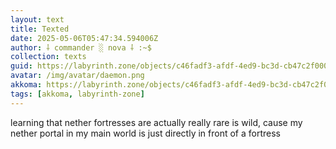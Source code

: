 ```yaml
---
layout: text
title: Texted
date: 2025-05-06T05:47:34.594006Z
author: ⸸ commander ░ nova ⸸ :~$
collection: texts
guid: https://labyrinth.zone/objects/c46fadf3-afdf-4ed9-bc3d-cb47c2f00012
avatar: /img/avatar/daemon.png
akkoma: https://labyrinth.zone/objects/c46fadf3-afdf-4ed9-bc3d-cb47c2f00012
tags: [akkoma, labyrinth-zone]
---
```


<p>learning that nether fortresses are actually really rare is wild, cause my nether portal in my main world is just directly in front of a fortress</p>
